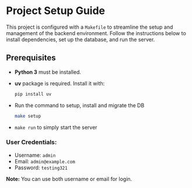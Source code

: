 # Project Setup Guide

This project is configured with a `Makefile` to streamline the setup and management of the backend environment. Follow the instructions below to install dependencies, set up the database, and run the server.

## Prerequisites

- **Python 3** must be installed.
- **uv** package is required. Install it with:

  ```bash
  pip install uv
  ```

- Run the command to setup, install and migrate the DB

  ```bash
  make setup
  ```

- `make run` to simply start the server

### User Credentials:

- Username: `admin`
- Email: `admin@example.com`
- Password: `testing321`

**Note:** You can use both username or email for login.